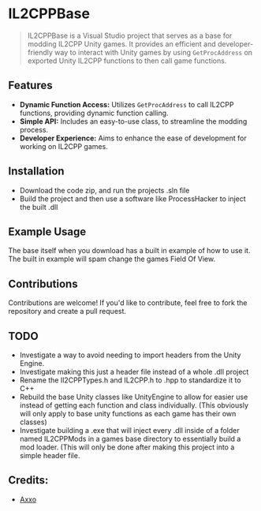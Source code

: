 # IL2CPPBase
> IL2CPPBase is a Visual Studio project that serves as a base for modding IL2CPP Unity games. It provides an efficient and developer-friendly way to interact with Unity games by using `GetProcAddress` on exported Unity IL2CPP functions to then call game functions.

## Features
- **Dynamic Function Access:** Utilizes `GetProcAddress` to call IL2CPP functions, providing dynamic function calling.
- **Simple API:** Includes an easy-to-use class, to streamline the modding process.
- **Developer Experience:** Aims to enhance the ease of development for working on IL2CPP games.

## Installation
- Download the code zip, and run the projects .sln file
- Build the project and then use a software like ProcessHacker to inject the built .dll

## Example Usage
The base itself when you download has a built in example of how to use it. The built in example will spam change the games Field Of View.

## Contributions
Contributions are welcome! If you'd like to contribute, feel free to fork the repository and create a pull request.

## TODO
- Investigate a way to avoid needing to import headers from the Unity Engine.
- Investigate making this just a header file instead of a whole .dll project
- Rename the Il2CPPTypes.h and IL2CPP.h to .hpp to standardize it to C++
- Rebuild the base Unity classes like UnityEngine to allow for easier use instead of getting each function and class individually. (This obviously will only apply to base unity functions as each game has their own classes)
- Investigate building a .exe that will inject every .dll inside of a folder named IL2CPPMods in a games base directory to essentially build a mod loader. (This will only be done after making this project into a simple header file.

## Credits:
- [Axxo](https://www.youtube.com/@axxo1337)
